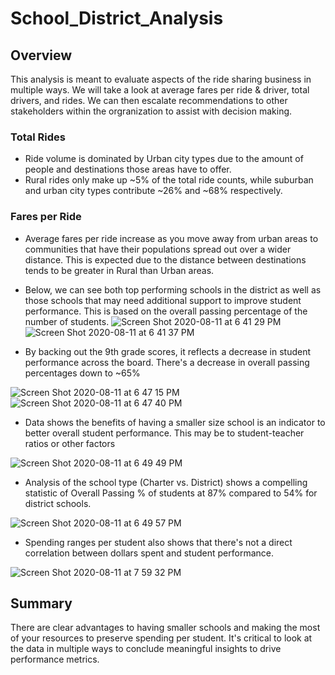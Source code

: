 # School_District_Analysis

## Overview
This analysis is meant to evaluate aspects of the ride sharing business in multiple ways. We will take a look at average fares per ride & driver, total drivers, and rides. We can then escalate recommendations to other stakeholders within the orgranization to assist with decision making. 

### Total Rides
- Ride volume is dominated by Urban city types due to the amount of people and destinations those areas have to offer. 
- Rural rides only make up ~5% of the total ride counts, while suburban and urban city types contribute ~26% and ~68% respectively.

### Fares per Ride
- Average fares per ride increase as you move away from urban areas to communities that have their populations spread out over a wider distance. This is expected due to the distance between destinations tends to be greater in Rural than Urban areas.

- Below, we can see both top performing schools in the district as well as those schools that may need additional support to improve student performance. This is based on the overall passing percentage of the number of students. 
![Screen Shot 2020-08-11 at 6 41 29 PM](https://user-images.githubusercontent.com/67982071/89958740-aab41880-dc08-11ea-97ed-1b23b38ebe97.png)
![Screen Shot 2020-08-11 at 6 41 37 PM](https://user-images.githubusercontent.com/67982071/89958746-adaf0900-dc08-11ea-9f85-34623e98c9e7.png)

- By backing out the 9th grade scores, it reflects a decrease in student performance across the board. There's a decrease in overall passing percentages down to ~65%

![Screen Shot 2020-08-11 at 6 47 15 PM](https://user-images.githubusercontent.com/67982071/89959537-a983eb00-dc0a-11ea-90a6-e3e034c7a294.png)
![Screen Shot 2020-08-11 at 6 47 40 PM](https://user-images.githubusercontent.com/67982071/89959552-b0aaf900-dc0a-11ea-8c6a-444a3f623d8e.png)

- Data shows the benefits of having a smaller size school is an indicator to better overall student performance. This may be to student-teacher ratios or other factors

![Screen Shot 2020-08-11 at 6 49 49 PM](https://user-images.githubusercontent.com/67982071/89960098-fe743100-dc0b-11ea-905e-e435c0463db9.png)

- Analysis of the school type (Charter vs. District) shows a compelling statistic of Overall Passing % of students at 87% compared to 54% for district schools.

![Screen Shot 2020-08-11 at 6 49 57 PM](https://user-images.githubusercontent.com/67982071/89960350-ccaf9a00-dc0c-11ea-9625-a29fcd7406ce.png)

- Spending ranges per student also shows that there's not a direct correlation between dollars spent and student performance. 

![Screen Shot 2020-08-11 at 7 59 32 PM](https://user-images.githubusercontent.com/67982071/89960707-bd7d1c00-dc0d-11ea-8521-f793477eb7c1.png)

## Summary
There are clear advantages to having smaller schools and making the most of your resources to preserve spending per student. It's critical to look at the data in multiple ways to conclude meaningful insights to drive performance metrics. 
